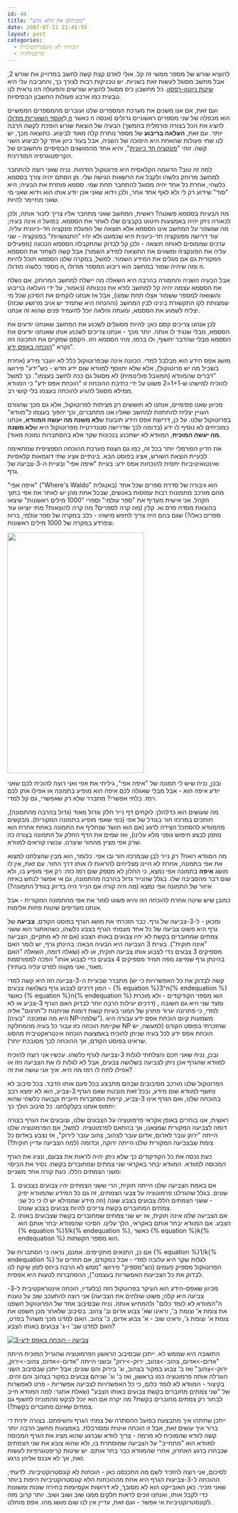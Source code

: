 ```yaml
---
id: 44
title: "מוכיחים את הלא נודע"
date: 2007-07-21 22:41:59
layout: post
categories: 
  - הוכחות לא קונסטרוקטיביות
  - קריפטולוגיה
---
```

להוציא שורש של מספר ממשי זה קל. אולי לאדם קצת קשה לחשב במדוייק את שורש 2, אבל מחשב מסוגל לעשות זאת בשניות. יש טכניקות רבות לצורך כך, והחביבה עלי היא <a href="http://he.wikipedia.org/wiki/%D7%A9%D7%99%D7%98%D7%AA_%D7%A0%D7%99%D7%95%D7%98%D7%95%D7%9F-%D7%A8%D7%A4%D7%A1%D7%95%D7%9F">שיטת ניוטון-רפסון</a>. כל מחשבון כיס מסוגל להוציא שורשים והפעולה הזו נראית לנו טבעית כמו ארבע פעולות החשבון הבסיסיות.

ועם זאת, אם אנו משנים את מערכת המספרים שלנו ועוברים מהמספרים הממשיים ל<a href="http://he.wikipedia.org/wiki/%D7%97%D7%91%D7%95%D7%A8%D7%AA_%D7%90%D7%95%D7%99%D7%9C%D7%A8">אוסף השאריות מודולו n</a> כאשר n הוא מכפלה של שני מספרים ראשוניים גדולים (אנסה להציג את הכל בצורה פורמלית בהמשך) הבעיה של הוצאת שורש הופכת לקשה הרבה יותר. עם זאת, <strong>העלאה בריבוע</strong><em> </em>של מספר נותרת קלה מאוד לביצוע. כתוצאה מכך, יש לנו שתי פעולות שהאחת היא היפוכה של השניה, אבל בעוד כיוון אחד קל לביצוע השני קשה. זוהי "<a href="http://he.wikipedia.org/wiki/%D7%A4%D7%95%D7%A0%D7%A7%D7%A6%D7%99%D7%94_%D7%97%D7%93_%D7%9B%D7%99%D7%95%D7%95%D7%A0%D7%99%D7%AA">פונקציה חד כיוונית</a>", והיא אחד מהמושגים הבסיסיים והחשובים של הקריפטוגרפיה המודרנית.

למה זה טוב? הדוגמה הקלאסית היא פרוטוקול הזדהות. נניח שאני רוצה להתחבר למחשב מרוחק כלשהו ולקבל את הרשאות הגישה שלי. מן הסתם יהיה צורך בססמא כלשהי, אחרת כל אחד יהיה מסוגל להתחבר תחת שמי. ססמא פותרת את הבעיה; היא "סוד" שידוע רק לי ולא לאף אחד אחר, ולכן וידוא שאני אכן יודע אותו הוא וידוא שאני מי שאני מתיימר להיות.

מה הבעיות בססמא פשוטה? ראשית, המחשב שאני מתחבר אליו צריך לזכור אותה, ולכן לכאורה ניתן יהיה באמצעות חיטוט בקבצים שלו לאתר את הססמא. בפועל זו אינה בעיה; מה שנשמר על המחשב אינו הססמא אלא תוצאה של הפעלת פונקציה חד-כיוונית עליה. עוד דרישה מפונקציה חד-כיוונית היא שכמעט ולא יהיו "התנגשויות" בפונקציה - שני ערכים שממופים לאותה תוצאה - ולכן קל לבדוק שהתקבלה הססמא הנכונה (מפעילים עליה את הפונקציה ומשווים את התוצאה למידע השמור) אבל קשה לשחזר את הססמא המקורית גם אם מגלים את המידע השמור. למשל, במקרה שלנו הססמא תוכל להיות מספר כלשהו מודולו n, ומה שיהיה שמור במחשב הוא ריבוע המספר מודולו n.

אבל הבעיה השניה והחמורה בהרבה היא השאלה מה יישלח למחשב המרוחק. אם נשלח את הססמא עצמה יהיה קל למחשב לודא את נכונותה (כאמור, על ידי העלאה בריבוע והשוואה למספר ששמור אצלו תחת שמנו), אבל אז אנחנו לוקחים את הסיכון שכל מי שמצותת לקו התקשורת בינינו לבין המחשב (וההנחה היא שתמיד יש אויב מרושע שכזה) יצליח לשמוע את הססמא, ומעתה והלאה יוכל להעמיד פנים שהוא זה אנחנו.

לכן אנחנו צריכים קסם כאן: להיות מסוגלים לשכנע את המחשב שאנחנו יודעים את הססמא, מבלי שנגיד לו אותה. יותר מכך - אנחנו צריכים לשכנע אותו שאנחנו יודעים את הססמא מבלי שהדבר יחשוף, ולו ברמז, מהי הססמא הזו. הקסם שמקיים את התכונה הזו נקרא "<a href="http://he.wikipedia.org/wiki/%D7%94%D7%95%D7%9B%D7%97%D7%94_%D7%91%D7%90%D7%A4%D7%A1_%D7%99%D7%93%D7%A2">הוכחה באפס ידע</a>".

מושג אפס הידע הוא מבלבל למדי. הכוונה אינה שבפרוטוקול כלל לא יועבר מידע (אחרת בשביל מה יש פרוטוקול), אלא שלא יתווסף למוודא שום ידע חדש - כש"ידע" פירושו "דברים שהמוודא (המוגבל פולינומית) לא מסוגל גם ככה לחשב בעצמו". כך למשל להוכיח למישהו ש-1+1=2 פשוט על ידי כתיבת ההוכחה זו "הוכחת אפס ידע" כי המוודא ממילא מסוגל להגיע להוכחה בעצמו בלי קושי רב.

מכיוון שאנו פסימיים, אנחנו לא חוששים רק מציתות לפרוטוקול, אלא גם מכך שהגורם העויין יצליח להתחזות למחשב שאליו אנו מתחברים, וכך יהפוך בעצמו ל"מוודא" בפרוטוקול שלנו. על כן, דרישת אפס הידע תובעת ש<strong>לא משנה מה יעשה המוודא</strong>, אנחנו כמוכיחים לא נוסיף לו ידע (בדומה לכך שדרישה סטנדרטית מפרוטוקול היא ש<strong>לא משנה מה יעשה המוכיח</strong>, המוודא לא ישתכנע בנכונות שקר אלא בהסתברות נמוכה מאוד).

את הדיון הפורמלי יותר בכל זה, כמו גם הצגת מערכת ההוכחה הספציפית שמתאימה לבעיית הוצאת השורש, אציג בפוסט הבא. בינתיים אציג שתי דוגמאות קלאסיות ואינטואיטיביות יחסית להוכחות אפס ידע: בעיית "איפה אפי" ובעיית ה-3-צביעה של גרף.

"איפה אפי" ("Where's Waldo" באנגלית) הוא גיבורה של סדרת ספרים שכל אחד מהם מורכב מתמונות רבות עמוסות באנשים, שבכל אחת מהן יש לאתר את אפי בתוך הקהל. אני אישית מעדיף את "ספר עולמי" וספרי "1000 מילים ראשונות" שיצאו בהוצאת מסדה פרס וא. קלין (מה קרה לספרים? מה קרה להוצאות? מתי יוציאו עוד ספרים כאלו?) שגם בהם היה צריך לחפש מישהו - כלב במקרה של ספר עולמי, ברווז וצפרדע במקרה של 1000 מילים ראשונות.

<a href="http://www.gadial.net/wp-content/uploads/2007/07/0906200977958waldo.jpeg"><img class="alignnone size-full wp-image-2283" title="0906200977958waldo" src="http://www.gadial.net/wp-content/uploads/2007/07/0906200977958waldo.jpeg" alt="" width="307" height="541" /></a>

ובכן, נניח שיש לי תמונה של "איפה אפי", גיליתי את אפי ואני רוצה להוכיח לכם שאני יודע איפה הוא - אבל מבלי שאגלה לכם איפה הוא מופיע בתמונה או אפילו אתן לכם רמז. בלתי אפשרי? מתברר שלא רק שאפשרי, גם קל למדי.

מה שעושים הוא כדלהלן: לוקחים דף נייר חלק וגדול מאוד (גדול בהרבה מהתמונה), חותכים במרכזו חור בגודל של אפי (כפי שאפי מופיע בתמונה המקורית). מבקשים מהמוודא להסתכל הצידה לרגע (אם הוא חושד שנחליף את התמונה באחת אחרת הוא מוזמן לבצע חיפוש גופני מלא עלינו), ואז שמים את הדף החלק על התמונה בצורה כזו שרק אפי מציץ מהחור שיצרנו. עכשיו קוראים למוודא.

מה המוודא רואה? רק נייר לבן שבמרכזו חור ובו אפי. כלומר, הוא מבין שהצלחנו למצוא את אפי בתמונה, אחרת לא היינו מצליחים להראות לו אותו דרך החור. עם זאת, אין לו מושג <strong>איפה</strong> בתמונה אפי נמצא, כי החלון לא מספק שום רמז כזה: רק אפי מופיע בו, ולא שום דבר מהסביבה שלו. בגלל שהנייר גדול בהרבה מהתמונה, גם אי אפשר לנחש באיזה איזור של התמונה אפי נמצא (מה היה קורה אם הנייר היה בדיוק בגודל התמונה?)

כמובן שיש שיטה אחרת להוכחה הזו והיא פשוט לגזור את אפי מהתמונה המקורית - אבל אנחנו מעדיפים שיטות פחות אלימות.

ומכאן - ל-3-צביעה של גרף. כבר הזכרתי את מושג הגרף בפוסט הקודם. <strong>צביעה</strong> של גרף היא פשוט צביעה של כל אחד מצמתי הגרף בצבע כלשהו, כשהאתגר הוא ששני צמתים שמחוברים בקשת לא יהיו צבועים באותו הצבע (אם זה לא מתקיים, הצביעה "אינה חוקית"). בעיית 3 הצביעה היא הבעיה הבאה: בהינתן גרף, יש לומר האם מספיקים 3 צבעים כדי לצבוע אותו צביעה חוקית, או לא (שאלה דומה, השאלה "האם בהינתן גרף שמייצג מפה תמיד מספיקים 4 צבעים כדי לצבוע אותו" הפכה למפורסמת מאוד, ואני מקווה לפרט עליה בעתיד).

מתברר שבעיית ה-3-צביעה הזו היא קשה למדי (קשה לבדוק את כל האפשרויות כי יש המון דרכים לצבוע גרף בשלושה צבעים - {% equation %}3^n{% endequation %} כאשר {% equation %}n{% endequation %} הוא מספר הקודקודים - ולא מוכרת דרכים יעילות הרבה יותר לבדוק האם הגרף 3-צביע או לא) , ומצד שני היא גם חשובה למדי, כי פתרונה יגרור פתרון של המוני בעיות קשות דומות שניתנות ל"תרגום" אליה (היא מה שמכונה "בעיה NP-שלמה"). משמעות קיום הוכחת אפס ידע עבורה היא שקיימת הוכחה כזו עבור כל בעיה מהמחלקה NP שהזכרתי בפוסט הקודם (למעשה, יש הוכחת אפס ידע לכל בעיה שניתן להוכיח באמצעות הוכחה אינטראקטיבית מהסוג שראינו בפוסט הקודם, אך ההוכחה לכך מסובכת יותר).

ובכן, נניח שאני חכם והצלחתי לגלות 3-צביעה לגרף כלשהו. עכשיו אני רוצה להוכיח למוודא שהגרף אכן ניתן לצביעה בשלושה צבעים, אבל לא לגלות לו את הצביעה הזו או אפילו לתת לו רמז מה היא. איך אני עושה את זה?

הפרוטקול שלנו מורכב מסיבובים שבהם מתבצע בכל פעם אותו הדבר. בכל סיבוב לא נחשף למוודא שום מידע, ובכל זאת מובטח שאם הגרף 3-צביע, הוא לא ימצא רבב בהוכחה שלנו, ואם הגרף אינו 3-צביע, קיימת הסתברות חיובית וקבועה כלשהי שהוא יתפוס אותנו בקלקלתנו. כל סיבוב הולך כך:

ראשית, אנו בוחרים באופן אקראי פרמוטציה על הצבעים שלנו, וצובעים את הגרף בצורה דומה לצביעה המקורית שמצאנו, אך בהתאם לפרמוטציה. למשל, אם הפרמוטציה שלנו הייתה "ירוק עובר לאדום, אדום עובר לצהוב, צהוב עובר לירוק", אז נצבע באדום כל צומת שבצביעה המקורית שלנו הייתה ירוקה, וכדומה (למה הצביעה עדיין חוקית?)

כעת נכסה את כל הקודקודים כך שלא ניתן יהיה לראות את צבעם, ונציג את הגרף המכוסה למוודא. המוודא יבחר באקראי שני צמתים שמחוברים בקשת. נסיר את הכיסוי משני הצמתים הללו. כעת קורה אחד משניים:
<ol>
	<li>אם באמת הצביעה שלנו הייתה חוקית, הרי ששני הצמתים יהיו צבועים בצבעים שונים. בגלל שהגרלנו פרמוטציה על צבעי הצמתים, זה גם כל המידע שהמוודא יפיק - ששני הצמתים הללו צבועים בצבע שונה (וזה מידע שממילא יש לו כי כל שני צמתים המחוברים בקשת צריכים להיות צבועים בצבע שונה).</li>
	<li>אם הצביעה שלנו אינה חוקית, אז יש שני צמתים שמחוברים בקשת שצבועים באותו הצבע. אם המוודא יבחר אותם באקראי, הלך עלינו. הסיכוי שהמוודא יבחר אותם הוא {% equation %}1/k{% endequation %}, כאשר {% equation %}k{% endequation %} הוא מספר הקשתות.</li>
</ol>
אם כן, התנאים מתקיימים. אמנם, נראה כי הסתברות של {% equation %}1/k{% endequation %} לגלות שקר היא עלובה למדי - אבל כמקודם, אם חוזרים על הפרוטוקול מספיק פעמים (כש"מספיק" פירושו "ממש לא הרבה ביחס לזמן שיקח לנו לבדוק את כל הצביעות האפשריות בעצמנו"), ההסתברות לטעות היא אפסית.

מכיוון שאפס-הידע הוא העיקר בפרוטקול הזה (בלעדיו, הוכחה אינטראקטיבית ל-3-צביעה היא קלה; פשוט שולחים את הצביעה) אני רוצה להתעכב שוב על טענת ה"המוודא לא לומד כלום" ולהמחיש אותה. נניח שבסיבוב אחד של הפרוטוקול חשפנו את צומת א' וצומת ב', וראינו שא' צבוע אדום וב' צהוב. בסיבוב שלאחר מכן חשפנו את צומת א' וצומת ג', וראינו שוב - א' צבוע אדום, ב' צהוב. האם למדנו מכך משהו? בפרט, האם למדנו שב' ו-ג' צבועים באותו הצבע?

<a title="3-צביעה - הוכחה באפס ידע" href="http://www.gadial.net/wp-content/uploads/2007/07/3colzkp.png"><img src="http://www.gadial.net/wp-content/uploads/2007/07/3colzkp.png" alt="3-צביעה - הוכחה באפס ידע" /></a>

התשובה היא שממש לא. ייתכן שבסיבוב הראשון הפרמוטציה שהגריל המוכיח הייתה "אדום-&gt;אדום, צהוב-&gt;צהוב, ירוק-&gt;ירוק" ובשני הייתה "אדום-&gt;אדום, צהוב-&gt;ירוק, ירוק-&gt;צהוב" ואז ב' צבוע במקור בצהוב, וג' בירוק והם שונים; אבל ייתכן שבסיבוב השני הוגרלה אותה פרמוטציה כמו בראשון, ואז ב' וג' שניהם צבועים במקור בצהוב והם זהים. בקיצור - המוודא לא לומד כלום, כי כל האפשרויות לצביעה אפשריות - פרט לאפשרות של "שני צמתים מחוברים בקשת צבועים באותו הצבע" (שאלת אתגר: למה המוודא חייב לבחור רק צמתים מחוברים בקשת? מה יקרה אם הוא יוכל לבקש מהמוכיח לחשוף גם צמתים שאינם מחוברים בקשת?).

ייתכן שתתהו איך מתבצעת בפועל ההסתרה של צמתי הגרף וחשיפתם. בצורה ידנית די ברור איך עושים זאת, אבל זו הוכחה איטית ומסורבלת. באמצעות מחשב הרבה יותר קשה לוודא שהמוכיח לא מרמה - צריך לוודא שברגע שהוא מציג את הגרף המכוסה למוודא הוא "מתחייב" על הצביעה שמוסתרת בו, ולא שהוא צובע את שני הצמתים שנבחרו ברגע האחרון, אחרי שהמוודא כבר בחר אותם. יש שיטות קריפטוגרפיות לעשות זאת, אך לא אכנס אליהן כרגע.

לסיכום, אני רוצה להזכיר לשם מה התכנסנו כאן - הוכחות לא קונסטרוקטיביות. לדעתי, ההוכחה ל-3-צביעות הגרף היא אחת מההוכחות הלא קונסטרוקטיביות היפות ביותר שאני מכיר. כאן האובייקט הוא לא מסובך, לא דרושות אקסיומות בחירה שונות ומשונות כדי לקבל אותו, ואנחנו זוכים לראות חלקים ממנו שוב ושוב ושוב. יותר קרוב מזה לקונסטרוקטיביות אי אפשר - ועם זאת, עדיין אין לנו שום מושג מהו. אפס מוחלט.

